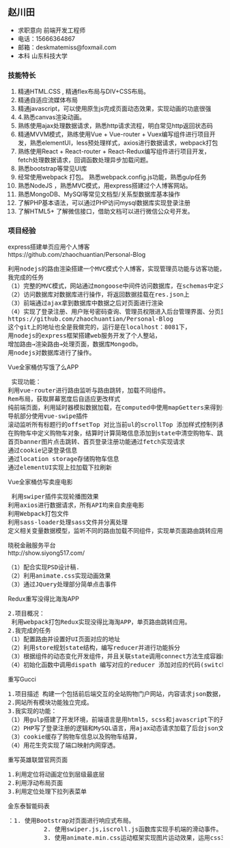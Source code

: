 <h2>赵川田</h2>
<ul>
<li>求职意向 前端开发工程师</li>
<li>电话：15666364867</li>
<li>邮箱：deskmatemiss@foxmail.com </li>
<li>本科 山东科技大学</li>
</ul>
<h3>技能特长</h3>
<ol>
    <li>精通HTML.CSS , 精通flex布局与DIV+CSS布局。</li>
    <li>精通自适应流媒体布局</li>
    <li> 精通javascript，可以使用原生js完成页面动态效果，实现动画的功底很强      </li>
    <li>       4.熟悉canvas渲染动画。  </li>
    <li> 熟练使用ajax处理数据请求，熟悉http请求流程，明白常见http返回状态码       </li>
    <li>精通MVVM模式，熟练使用Vue + Vue-router + Vuex编写组件进行项目开发，熟悉elementUI，less预处理样式，axios进行数据请求，webpack打包        </li>
    <li> 熟练使用React + React-router + React-Redux编写组件进行项目开发，fetch处理数据请求，回调函数处理异步加载问题。      </li>
    <li>熟悉bootstrap等常见UI库      </li>
    <li> 经常使用webpack 打包。 熟悉webpack.config.js功能，熟悉gulp任务      </li>
    <li>熟悉NodeJS ，熟悉MVC模式，用express搭建过个人博客网站。        </li>
    <li>熟悉MongoDB、MySQl等常见文档型/关系型数据库基本操作       </li>
    <li>     了解PHP基本语法，可以通过PHP访问mysql数据库实现登录注册    </li>
    <li> 了解HTML5+ 了解微信接口，借助文档可以进行微信公众号开发。        </li>
</ol>

<h3>项目经验</h3>
<div>express搭建单页应用个人博客</div>
https://github.com/zhaochuantian/Personal-Blog
<pre>
利用nodejs的路由渲染搭建一个MVC模式个人博客，实现管理员功能与访客功能，后台管理页面样式用bootstrap搭建。
我完成的任务
（1）完整的MVC模式，网站通过mongoose中间件访问数据库，在schemas中定义数据结构，在models中定义了数据库接口
（2）访问数据库对数据库进行操作，将返回数据挂载在res.json上
（3）前端通过ajax拿到数据库中数据之后对页面进行渲染
（4）实现了登录注册、用户账号密码查询、管理员权限进入后台管理界面、分页显示数据、博客分类添加删除、分类下文章的添加删除
https://github.com/zhaochuantian/Personal-Blog
这个git上的地址也全是我做完的，运行是在localhost：8081下，
用nodejs的express框架搭建web服务开发了个人整站，
增加路由→渲染路由→处理页面，数据库Mongodb。
用nodejs对数据库进行了操作。
</pre>


<div> Vue全家桶仿写饿了么APP   </div>

<pre> 实现功能：
利用vue-router进行路由监听与路由跳转，加载不同组件。
Rem布局，获取屏幕宽度后自适应更改样式
纯前端页面，利用延时器模拟数据加载，在computed中使用mapGetters来得到state中的数据
导航部分使用vue-swipe插件
滚动监听所有标题行的offsetTop 对比当前ul的scrollTop 添加样式控制列表滚动。
在购物车中定义购物车对象，结算时计算简略信息添加到state中清空购物车、跳转路由
首页banner图片点击跳转、首页登录注册功能通过fetch实现请求
通过cookie记录登录信息
通过location storage存储购物车信息
通过elementUI实现上拉加载下拉刷新  </pre>


<div>Vue全家桶仿写卖座电影</div>
<pre> 利用swiper插件实现轮播图效果
利用axios进行数据请求，所有API均来自卖座电影
利用Webpack打包文件
利用sass-loader处理sass文件并分离处理
定义相关变量数据模型，监听不同的路由加载不同组件，实现单页面路由跳转应用。 </pre>


<div>晓税金融服务平台</div>
http://show.siyong517.com/
<pre>
（1）配合实现PSD设计稿.
（2）利用animate.css实现动画效果
（3）通过JQuery处理部分简单点击事件
</pre>




<div>Redux重写没得比海淘APP</div>

<pre>
2.项目概况：
 利用webpack打包Redux实现没得比海淘APP，单页路由跳转应用。
2.我完成的任务
（1）配置路由并设置好UI页面对应的地址
（2）利用store规划state结构，编写reducer并进行功能拆分
（3）根据组件的动态变化开发组件，并且关联state调用connect方法生成容器组建
（4）初始化函数中调用dispath 编写对应的reducer 添加对应的代码(switch---case) 从action中拿到新数据 返回带有新数据的新state
</pre>
<div>重写Gucci</div>
<pre>
1.项目描述 构建一个包括前后端交互的全站购物门户网站，内容请求json数据，完成登录注册购物车，完成需要的动画效果，完成终端设备适配。
2.网站所有模块功能独立完成。
3.我实现的功能：
（1）用gulp搭建了开发环境，前端语言是用html5，scss和javascript下的开源框架JQuery，
（2）PHP写了登录注册的逻辑和MySQL语言，用ajax动态请求加载了后台json文件中的购物信息。
（3）cookie缓存了购物车信息以及购物车结算，
（4）用花生壳实现了端口映射内网穿透。
</pre>
<div>重写英雄联盟官网页面  </div>
<pre>1.利用定位将动画定位到层级最底层
2.利用浮动布局页面
3.利用定位处理下拉列表菜单</pre>
<div>金东泰智能码表</div>
<pre>：1. 使用Bootstrap对页面进行响应式布局。
          2. 使用swiper.js,iscroll.js函数库实现手机端的滑动事件。
          3. 使用animate.min.css运动框架实现图片运动效果，运用css3动画效果。</pre>
